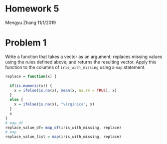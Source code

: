 Homework 5
================
Mengyu Zhang
11/1/2019

# Problem 1

Write a function that takes a vector as an argument; replaces missing
values using the rules defined above; and returns the resulting vector.
Apply this function to the columns of `iris_with_missing` using a `map`
statement.

``` r
replace = function(x) {
  
  if(is.numeric(x)) {
    x = ifelse(is.na(x), mean(x, na.rm = TRUE), x)
  }
  else {
    x = ifelse(is.na(x), "virginica", x)
  }
  x
}
# map_df
replace_value_df= map_df(iris_with_missing, replace)
# map
replace_value_list = map(iris_with_missing, replace)
```
